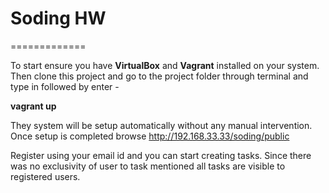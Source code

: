 # Soding HW
=============

To start ensure you have **VirtualBox** and **Vagrant** installed on your system. Then clone this project and go to the project folder through terminal and type in followed by enter -

**vagrant up**

They system will be setup automatically without any manual intervention. Once setup is completed browse http://192.168.33.33/soding/public

Register using your email id and you can start creating tasks. Since there was no exclusivity of user to task mentioned all tasks are visible to registered users.